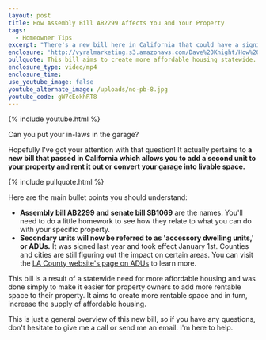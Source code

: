 ```yaml
---
layout: post
title: How Assembly Bill AB2299 Affects You and Your Property
tags:
  - Homeowner Tips
excerpt: "There's a new bill here in California that could have a significant impact on your living space."
enclosure: 'http://vyralmarketing.s3.amazonaws.com/Dave%20Knight/How%20Assembly%20Bill%20AB2299%20Affects%20You%20and%20Your%20Property.mp4'
pullquote: This bill aims to create more affordable housing statewide.
enclosure_type: video/mp4
enclosure_time:
use_youtube_image: false
youtube_alternate_image: /uploads/no-pb-8.jpg
youtube_code: gW7cEokhRT8
---
```



{% include youtube.html %}

Can you put your in-laws in the garage?

Hopefully I've got your attention with that question! It actually pertains to **a new bill that passed in California which allows you to add a second unit to your property and rent it out or convert your garage into livable space.**

{% include pullquote.html %}

Here are the main bullet points you should understand:

* **Assembly bill AB2299 and senate bill SB1069** are the names. You'll need to do a little homework to see how they relate to what you can do with your specific property.
* **Secondary units will now be referred to as 'accessory dwelling units,' or ADUs.** It was signed last year and took effect January 1st. Counties and cities are still figuring out the impact on certain areas. You can visit the [LA County website's page on ADUs](http://planning.lacounty.gov/adu/) to learn more.

This bill is a result of a statewide need for more affordable housing and was done simply to make it easier for property owners to add more rentable space to their property. It aims to create more rentable space and in turn, increase the supply of affordable housing.

This is just a general overview of this new bill, so if you have any questions, don't hesitate to give me a call or send me an email. I'm here to help.